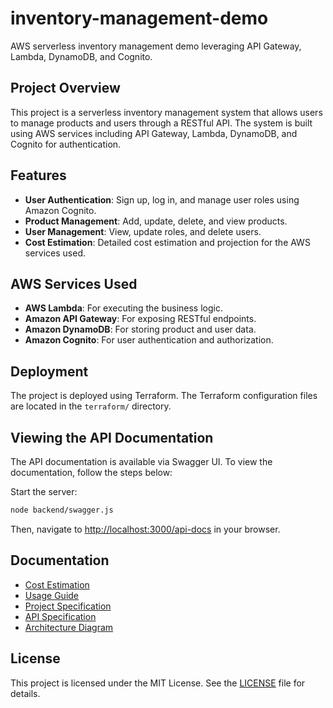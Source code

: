 # inventory-management-demo

AWS serverless inventory management demo leveraging API Gateway, Lambda, DynamoDB, and Cognito.

## Project Overview

This project is a serverless inventory management system that allows users to manage products and users through a RESTful API. The system is built using AWS services including API Gateway, Lambda, DynamoDB, and Cognito for authentication.

## Features

- **User Authentication**: Sign up, log in, and manage user roles using Amazon Cognito.
- **Product Management**: Add, update, delete, and view products.
- **User Management**: View, update roles, and delete users.
- **Cost Estimation**: Detailed cost estimation and projection for the AWS services used.

## AWS Services Used

- **AWS Lambda**: For executing the business logic.
- **Amazon API Gateway**: For exposing RESTful endpoints.
- **Amazon DynamoDB**: For storing product and user data.
- **Amazon Cognito**: For user authentication and authorization.

## Deployment

The project is deployed using Terraform. The Terraform configuration files are located in the `terraform/` directory.

## Viewing the API Documentation

The API documentation is available via Swagger UI. To view the documentation, follow the steps below:

Start the server:

```bash
node backend/swagger.js
```

Then, navigate to [http://localhost:3000/api-docs](http://localhost:3000/api-docs) in your browser.

## Documentation

- [Cost Estimation](docs/cost-estimation.md)
- [Usage Guide](docs/usage.md)
- [Project Specification](docs/project-spec.md)
- [API Specification](docs/spec.yaml)
- [Architecture Diagram](docs/architecture-diagram.png)

## License

This project is licensed under the MIT License. See the [LICENSE](LICENSE) file for details.
